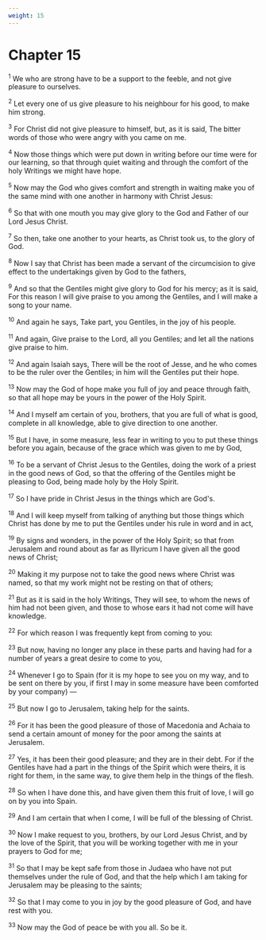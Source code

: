 ```yaml
---
weight: 15
---
```


# Chapter 15

<sup>1</sup> We who are strong have to be a support to the feeble, and not give pleasure to ourselves. 

<sup>2</sup> Let every one of us give pleasure to his neighbour for his good, to make him strong. 

<sup>3</sup> For Christ did not give pleasure to himself, but, as it is said, The bitter words of those who were angry with you came on me. 

<sup>4</sup> Now those things which were put down in writing before our time were for our learning, so that through quiet waiting and through the comfort of the holy Writings we might have hope. 

<sup>5</sup> Now may the God who gives comfort and strength in waiting make you of the same mind with one another in harmony with Christ Jesus: 

<sup>6</sup> So that with one mouth you may give glory to the God and Father of our Lord Jesus Christ. 

<sup>7</sup> So then, take one another to your hearts, as Christ took us, to the glory of God. 

<sup>8</sup> Now I say that Christ has been made a servant of the circumcision to give effect to the undertakings given by God to the fathers, 

<sup>9</sup> And so that the Gentiles might give glory to God for his mercy; as it is said, For this reason I will give praise to you among the Gentiles, and I will make a song to your name. 

<sup>10</sup> And again he says, Take part, you Gentiles, in the joy of his people. 

<sup>11</sup> And again, Give praise to the Lord, all you Gentiles; and let all the nations give praise to him. 

<sup>12</sup> And again Isaiah says, There will be the root of Jesse, and he who comes to be the ruler over the Gentiles; in him will the Gentiles put their hope. 

<sup>13</sup> Now may the God of hope make you full of joy and peace through faith, so that all hope may be yours in the power of the Holy Spirit. 

<sup>14</sup> And I myself am certain of you, brothers, that you are full of what is good, complete in all knowledge, able to give direction to one another. 

<sup>15</sup> But I have, in some measure, less fear in writing to you to put these things before you again, because of the grace which was given to me by God, 

<sup>16</sup> To be a servant of Christ Jesus to the Gentiles, doing the work of a priest in the good news of God, so that the offering of the Gentiles might be pleasing to God, being made holy by the Holy Spirit. 

<sup>17</sup> So I have pride in Christ Jesus in the things which are God's. 

<sup>18</sup> And I will keep myself from talking of anything but those things which Christ has done by me to put the Gentiles under his rule in word and in act, 

<sup>19</sup> By signs and wonders, in the power of the Holy Spirit; so that from Jerusalem and round about as far as Illyricum I have given all the good news of Christ; 

<sup>20</sup> Making it my purpose not to take the good news where Christ was named, so that my work might not be resting on that of others; 

<sup>21</sup> But as it is said in the holy Writings, They will see, to whom the news of him had not been given, and those to whose ears it had not come will have knowledge. 

<sup>22</sup> For which reason I was frequently kept from coming to you: 

<sup>23</sup> But now, having no longer any place in these parts and having had for a number of years a great desire to come to you, 

<sup>24</sup> Whenever I go to Spain (for it is my hope to see you on my way, and to be sent on there by you, if first I may in some measure have been comforted by your company) — 

<sup>25</sup> But now I go to Jerusalem, taking help for the saints. 

<sup>26</sup> For it has been the good pleasure of those of Macedonia and Achaia to send a certain amount of money for the poor among the saints at Jerusalem. 

<sup>27</sup> Yes, it has been their good pleasure; and they are in their debt. For if the Gentiles have had a part in the things of the Spirit which were theirs, it is right for them, in the same way, to give them help in the things of the flesh. 

<sup>28</sup> So when I have done this, and have given them this fruit of love, I will go on by you into Spain. 

<sup>29</sup> And I am certain that when I come, I will be full of the blessing of Christ. 

<sup>30</sup> Now I make request to you, brothers, by our Lord Jesus Christ, and by the love of the Spirit, that you will be working together with me in your prayers to God for me; 

<sup>31</sup> So that I may be kept safe from those in Judaea who have not put themselves under the rule of God, and that the help which I am taking for Jerusalem may be pleasing to the saints; 

<sup>32</sup> So that I may come to you in joy by the good pleasure of God, and have rest with you. 

<sup>33</sup> Now may the God of peace be with you all. So be it. 


